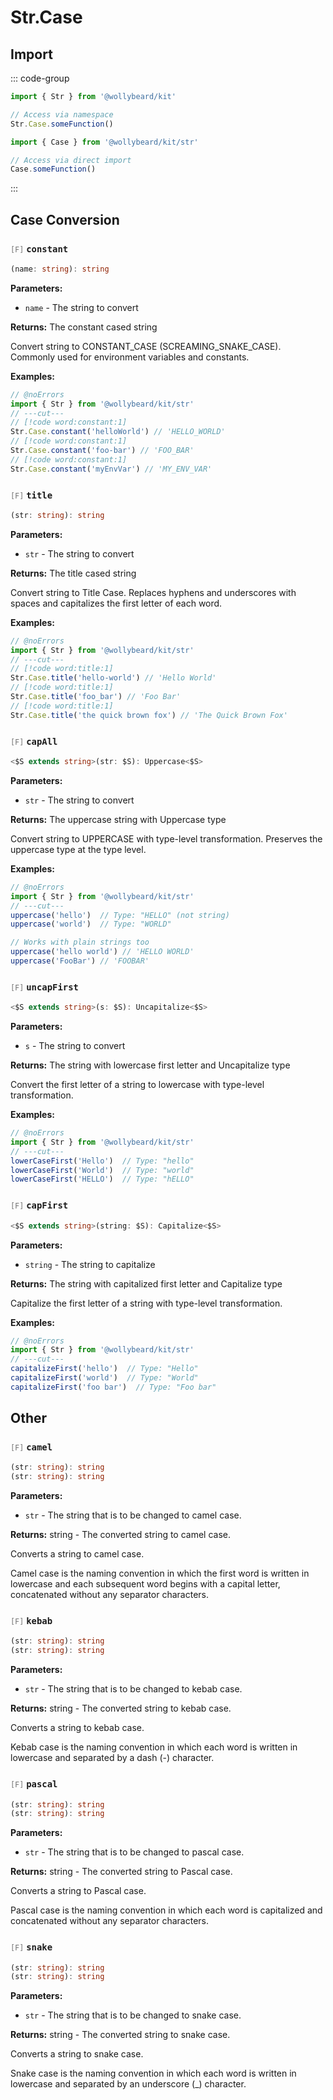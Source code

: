 # Str.Case

## Import

::: code-group

```typescript [Namespace]
import { Str } from '@wollybeard/kit'

// Access via namespace
Str.Case.someFunction()
```

```typescript [Barrel]
import { Case } from '@wollybeard/kit/str'

// Access via direct import
Case.someFunction()
```

:::

## Case Conversion

### <span style="opacity: 0.6; font-weight: normal; font-size: 0.85em;">`[F]`</span> `constant`

```typescript
(name: string): string
```

<SourceLink href="https://github.com/jasonkuhrt/kit/blob/main/./src/domains/str/case/case.ts#L60" />

**Parameters:**

- `name` - The string to convert

**Returns:** The constant cased string

Convert string to CONSTANT_CASE (SCREAMING_SNAKE_CASE). Commonly used for environment variables and constants.

**Examples:**

```typescript twoslash
// @noErrors
import { Str } from '@wollybeard/kit/str'
// ---cut---
// [!code word:constant:1]
Str.Case.constant('helloWorld') // 'HELLO_WORLD'
// [!code word:constant:1]
Str.Case.constant('foo-bar') // 'FOO_BAR'
// [!code word:constant:1]
Str.Case.constant('myEnvVar') // 'MY_ENV_VAR'
```

### <span style="opacity: 0.6; font-weight: normal; font-size: 0.85em;">`[F]`</span> `title`

```typescript
(str: string): string
```

<SourceLink href="https://github.com/jasonkuhrt/kit/blob/main/./src/domains/str/case/case.ts#L75" />

**Parameters:**

- `str` - The string to convert

**Returns:** The title cased string

Convert string to Title Case. Replaces hyphens and underscores with spaces and capitalizes the first letter of each word.

**Examples:**

```typescript twoslash
// @noErrors
import { Str } from '@wollybeard/kit/str'
// ---cut---
// [!code word:title:1]
Str.Case.title('hello-world') // 'Hello World'
// [!code word:title:1]
Str.Case.title('foo_bar') // 'Foo Bar'
// [!code word:title:1]
Str.Case.title('the quick brown fox') // 'The Quick Brown Fox'
```

### <span style="opacity: 0.6; font-weight: normal; font-size: 0.85em;">`[F]`</span> `capAll`

```typescript
<$S extends string>(str: $S): Uppercase<$S>
```

<SourceLink href="https://github.com/jasonkuhrt/kit/blob/main/./src/domains/str/case/case.ts#L97" />

**Parameters:**

- `str` - The string to convert

**Returns:** The uppercase string with Uppercase type

Convert string to UPPERCASE with type-level transformation. Preserves the uppercase type at the type level.

**Examples:**

```typescript twoslash
// @noErrors
import { Str } from '@wollybeard/kit/str'
// ---cut---
uppercase('hello')  // Type: "HELLO" (not string)
uppercase('world')  // Type: "WORLD"

// Works with plain strings too
uppercase('hello world') // 'HELLO WORLD'
uppercase('FooBar') // 'FOOBAR'
```

### <span style="opacity: 0.6; font-weight: normal; font-size: 0.85em;">`[F]`</span> `uncapFirst`

```typescript
<$S extends string>(s: $S): Uncapitalize<$S>
```

<SourceLink href="https://github.com/jasonkuhrt/kit/blob/main/./src/domains/str/case/case.ts#L113" />

**Parameters:**

- `s` - The string to convert

**Returns:** The string with lowercase first letter and Uncapitalize type

Convert the first letter of a string to lowercase with type-level transformation.

**Examples:**

```typescript twoslash
// @noErrors
import { Str } from '@wollybeard/kit/str'
// ---cut---
lowerCaseFirst('Hello')  // Type: "hello"
lowerCaseFirst('World')  // Type: "world"
lowerCaseFirst('HELLO')  // Type: "hELLO"
```

### <span style="opacity: 0.6; font-weight: normal; font-size: 0.85em;">`[F]`</span> `capFirst`

```typescript
<$S extends string>(string: $S): Capitalize<$S>
```

<SourceLink href="https://github.com/jasonkuhrt/kit/blob/main/./src/domains/str/case/case.ts#L129" />

**Parameters:**

- `string` - The string to capitalize

**Returns:** The string with capitalized first letter and Capitalize type

Capitalize the first letter of a string with type-level transformation.

**Examples:**

```typescript twoslash
// @noErrors
import { Str } from '@wollybeard/kit/str'
// ---cut---
capitalizeFirst('hello')  // Type: "Hello"
capitalizeFirst('world')  // Type: "World"
capitalizeFirst('foo bar')  // Type: "Foo bar"
```

## Other

### <span style="opacity: 0.6; font-weight: normal; font-size: 0.85em;">`[F]`</span> `camel`

```typescript
(str: string): string
(str: string): string
```

<SourceLink href="https://github.com/jasonkuhrt/kit/blob/main/./node_modules/.pnpm/es-toolkit@1.39.10/node_modules/es-toolkit/dist/string/camelCase.d.ts#L17" />

**Parameters:**

- `str` - The string that is to be changed to camel case.

**Returns:** string - The converted string to camel case.

Converts a string to camel case.

Camel case is the naming convention in which the first word is written in lowercase and each subsequent word begins with a capital letter, concatenated without any separator characters.

### <span style="opacity: 0.6; font-weight: normal; font-size: 0.85em;">`[F]`</span> `kebab`

```typescript
(str: string): string
(str: string): string
```

<SourceLink href="https://github.com/jasonkuhrt/kit/blob/main/./node_modules/.pnpm/es-toolkit@1.39.10/node_modules/es-toolkit/dist/string/kebabCase.d.ts#L15" />

**Parameters:**

- `str` - The string that is to be changed to kebab case.

**Returns:** string - The converted string to kebab case.

Converts a string to kebab case.

Kebab case is the naming convention in which each word is written in lowercase and separated by a dash (-) character.

### <span style="opacity: 0.6; font-weight: normal; font-size: 0.85em;">`[F]`</span> `pascal`

```typescript
(str: string): string
(str: string): string
```

<SourceLink href="https://github.com/jasonkuhrt/kit/blob/main/./node_modules/.pnpm/es-toolkit@1.39.10/node_modules/es-toolkit/dist/string/pascalCase.d.ts#L15" />

**Parameters:**

- `str` - The string that is to be changed to pascal case.

**Returns:** string - The converted string to Pascal case.

Converts a string to Pascal case.

Pascal case is the naming convention in which each word is capitalized and concatenated without any separator characters.

### <span style="opacity: 0.6; font-weight: normal; font-size: 0.85em;">`[F]`</span> `snake`

```typescript
(str: string): string
(str: string): string
```

<SourceLink href="https://github.com/jasonkuhrt/kit/blob/main/./node_modules/.pnpm/es-toolkit@1.39.10/node_modules/es-toolkit/dist/string/snakeCase.d.ts#L15" />

**Parameters:**

- `str` - The string that is to be changed to snake case.

**Returns:** string - The converted string to snake case.

Converts a string to snake case.

Snake case is the naming convention in which each word is written in lowercase and separated by an underscore (_) character.
